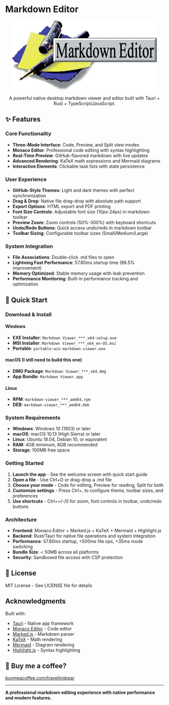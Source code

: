 # Markdown Editor

<p align="center">
  <img src="MarkdownEditorAboutImage.png" alt="Markdown Editor Splash Screen">
</p>

<p align="center">A powerful native desktop markdown viewer and editor built with Tauri + Rust + TypeScript/JavaScript.</p>

## ✨ Features

### Core Functionality
- **Three-Mode Interface**: Code, Preview, and Split view modes
- **Monaco Editor**: Professional code editing with syntax highlighting
- **Real-Time Preview**: GitHub-flavored markdown with live updates
- **Advanced Rendering**: KaTeX math expressions and Mermaid diagrams
- **Interactive Elements**: Clickable task lists with state persistence

### User Experience
- **GitHub-Style Themes**: Light and dark themes with perfect synchronization
- **Drag & Drop**: Native file drag-drop with absolute path support
- **Export Options**: HTML export and PDF printing
- **Font Size Controls**: Adjustable font size (10px-24px) in markdown toolbar
- **Preview Zoom**: Zoom controls (50%-300%) with keyboard shortcuts
- **Undo/Redo Buttons**: Quick access undo/redo in markdown toolbar
- **Toolbar Sizing**: Configurable toolbar sizes (Small/Medium/Large)

### System Integration
- **File Associations**: Double-click .md files to open
- **Lightning Fast Performance**: 57.80ms startup time (98.5% improvement)
- **Memory Optimized**: Stable memory usage with leak prevention
- **Performance Monitoring**: Built-in performance tracking and optimization

## 🚀 Quick Start

### Download & Install

#### Windows
- **EXE Installer**: `Markdown Viewer_***_x64-setup.exe`
- **MSI Installer**: `Markdown Viewer_***_x64_en-US.msi`
- **Portable**: `portable-win-markdown-viewer.exe`

#### macOS (I still need to build this one)
- **DMG Package**: `Markdown Viewer_***_x64.dmg`
- **App Bundle**: `Markdown Viewer.app`

#### Linux
- **RPM**: `markdown-viewer_***_amd64.rpm`
- **DEB**: `markdown-viewer_***_amd64.deb`

### System Requirements
- **Windows**: Windows 10 (1903) or later
- **macOS**: macOS 10.13 (High Sierra) or later
- **Linux**: Ubuntu 18.04, Debian 10, or equivalent
- **RAM**: 4GB minimum, 8GB recommended
- **Storage**: 100MB free space

### Getting Started
1. **Launch the app** - See the welcome screen with quick start guide
2. **Open a file** - Use Ctrl+O or drag-drop a .md file
3. **Choose your mode** - Code for editing, Preview for reading, Split for both
4. **Customize settings** - Press Ctrl+, to configure theme, toolbar sizes, and preferences
5. **Use shortcuts** - Ctrl+=/-/0 for zoom, font controls in toolbar, undo/redo buttons

### Architecture
- **Frontend**: Monaco Editor + Marked.js + KaTeX + Mermaid + Highlight.js
- **Backend**: Rust/Tauri for native file operations and system integration
- **Performance**: 57.80ms startup, <500ms file ops, <35ms mode switching
- **Bundle Size**: < 50MB across all platforms
- **Security**: Sandboxed file access with CSP protection

## 📄 License

MIT License - See LICENSE file for details

## Acknowledgments

Built with:
- [Tauri](https://tauri.app/) - Native app framework
- [Monaco Editor](https://microsoft.github.io/monaco-editor/) - Code editor
- [Marked.js](https://marked.js.org/) - Markdown parser
- [KaTeX](https://katex.org/) - Math rendering
- [Mermaid](https://mermaid.js.org/) - Diagram rendering
- [Highlight.js](https://highlightjs.org/) - Syntax highlighting

## 🙏 Buy me a coffee?

[buymeacoffee.com/travelingbear](https://buymeacoffee.com/travelingbear)

---

**A professional markdown editing experience with native performance and modern features.**
